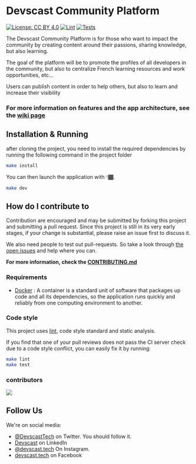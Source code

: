 # Devscast Community Platform

[![License: CC BY 4.0](https://img.shields.io/badge/License-CC_BY_4.0-lightgrey.svg)](https://creativecommons.org/licenses/by/4.0/) [![Lint](https://github.com/devscast/devscast.org/actions/workflows/lint.yaml/badge.svg)](https://github.com/devscast/devscast.org/actions/workflows/lint.yaml) [![Tests](https://github.com/devscast/devscast.org/actions/workflows/test.yaml/badge.svg)](https://github.com/devscast/devscast.org/actions/workflows/test.yaml)

The Devscast Community Platform is for those who want to impact the community by creating content around their passions, sharing knowledge, but also learning.

The goal of the platform will be to promote the profiles of all developers in the community, but also to centralize French learning resources and work opportunities, etc...

Users can publish content in order to help others, but also to learn and increase their visibility

### For more information on features and the app architecture, see the [wiki page](https://github.com/devscast/devscast.org/wiki)

## Installation & Running

after cloning the project, you need to install the required dependencies by running the following command in the project folder

```bash
make install
```
You can then launch the application with 👇🏾.
```bash
make dev
```

## How do I contribute to

Contribution are encouraged and may be submitted by forking this project and submitting a pull request. Since this project is still in its very early stages, if your change is substantial, please raise an issue first to discuss it.

We also need people to test out pull-requests. So take a look through  [the open issues](https://github.com/devscast/devscast.org/issues)  and help where you can.

**For more information, check the [CONTRIBUTING.md](https://github.com/devscast/devscast.org/blob/master/CONTRIBUTING.md "CONTRIBUTING.md")**

### Requirements

- [Docker](https://www.docker.com/) : A container is a standard unit of software that packages up code and all its dependencies, so the application runs quickly and reliably from one computing environment to another.

### Code style
This project uses [lint](), code style standard and static analysis.

If you find that one of your pull reviews does not pass the CI server check due to a code style conflict, you can easily fix it by running:

```bash
make lint 
make test
```

### contributors

<a href="https://github.com/devscast/devscast.org/graphs/contributors">
  <img src="https://contrib.rocks/image?repo=devscast/devscast.org"/>
</a>

## Follow Us

We're on social media:

- [@DevscastTech](https://twitter.com/devscasttech) on Twitter. You should follow it.
- [Devscast](https://www.linkedin.com/company/devscast/) on LinkedIn 
- [@devscast.tech](https://www.instagram.com/devscast.tech/) On Instagram.
- [devscast.tech](https://web.facebook.com/devscast.tech/) on Facebook
